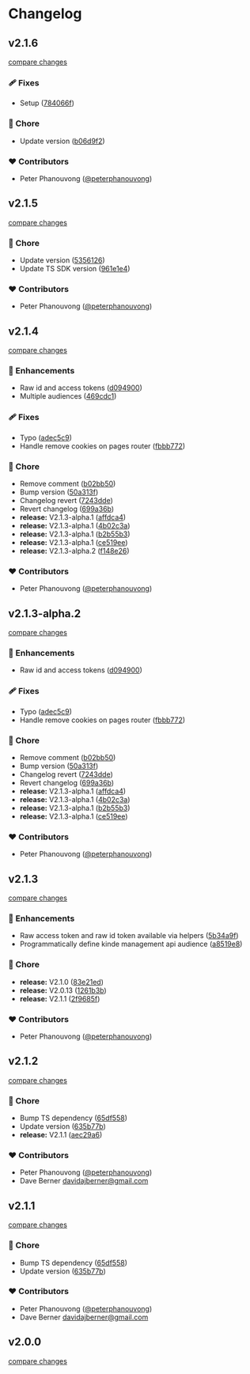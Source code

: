 # Changelog

## v2.1.6

[compare changes](https://github.com/kinde-oss/kinde-auth-nextjs/compare/v2.1.5...v2.1.6)

### 🩹 Fixes

- Setup ([784066f](https://github.com/kinde-oss/kinde-auth-nextjs/commit/784066f))

### 🏡 Chore

- Update version ([b06d9f2](https://github.com/kinde-oss/kinde-auth-nextjs/commit/b06d9f2))

### ❤️ Contributors

- Peter Phanouvong ([@peterphanouvong](http://github.com/peterphanouvong))

## v2.1.5

[compare changes](https://github.com/kinde-oss/kinde-auth-nextjs/compare/v2.1.4...v2.1.5)

### 🏡 Chore

- Update version ([5356126](https://github.com/kinde-oss/kinde-auth-nextjs/commit/5356126))
- Update TS SDK version ([961e1e4](https://github.com/kinde-oss/kinde-auth-nextjs/commit/961e1e4))

### ❤️ Contributors

- Peter Phanouvong ([@peterphanouvong](http://github.com/peterphanouvong))

## v2.1.4

[compare changes](https://github.com/kinde-oss/kinde-auth-nextjs/compare/v2.1.3-alpha.1...v2.1.4)

### 🚀 Enhancements

- Raw id and access tokens ([d094900](https://github.com/kinde-oss/kinde-auth-nextjs/commit/d094900))
- Multiple audiences ([469cdc1](https://github.com/kinde-oss/kinde-auth-nextjs/commit/469cdc1))

### 🩹 Fixes

- Typo ([adec5c9](https://github.com/kinde-oss/kinde-auth-nextjs/commit/adec5c9))
- Handle remove cookies on pages router ([fbbb772](https://github.com/kinde-oss/kinde-auth-nextjs/commit/fbbb772))

### 🏡 Chore

- Remove comment ([b02bb50](https://github.com/kinde-oss/kinde-auth-nextjs/commit/b02bb50))
- Bump version ([50a313f](https://github.com/kinde-oss/kinde-auth-nextjs/commit/50a313f))
- Changelog revert ([7243dde](https://github.com/kinde-oss/kinde-auth-nextjs/commit/7243dde))
- Revert changelog ([699a36b](https://github.com/kinde-oss/kinde-auth-nextjs/commit/699a36b))
- **release:** V2.1.3-alpha.1 ([affdca4](https://github.com/kinde-oss/kinde-auth-nextjs/commit/affdca4))
- **release:** V2.1.3-alpha.1 ([4b02c3a](https://github.com/kinde-oss/kinde-auth-nextjs/commit/4b02c3a))
- **release:** V2.1.3-alpha.1 ([b2b55b3](https://github.com/kinde-oss/kinde-auth-nextjs/commit/b2b55b3))
- **release:** V2.1.3-alpha.1 ([ce519ee](https://github.com/kinde-oss/kinde-auth-nextjs/commit/ce519ee))
- **release:** V2.1.3-alpha.2 ([f148e26](https://github.com/kinde-oss/kinde-auth-nextjs/commit/f148e26))

### ❤️ Contributors

- Peter Phanouvong ([@peterphanouvong](http://github.com/peterphanouvong))

## v2.1.3-alpha.2

[compare changes](https://github.com/kinde-oss/kinde-auth-nextjs/compare/v2.1.3-alpha.1...v2.1.3-alpha.2)

### 🚀 Enhancements

- Raw id and access tokens ([d094900](https://github.com/kinde-oss/kinde-auth-nextjs/commit/d094900))

### 🩹 Fixes

- Typo ([adec5c9](https://github.com/kinde-oss/kinde-auth-nextjs/commit/adec5c9))
- Handle remove cookies on pages router ([fbbb772](https://github.com/kinde-oss/kinde-auth-nextjs/commit/fbbb772))

### 🏡 Chore

- Remove comment ([b02bb50](https://github.com/kinde-oss/kinde-auth-nextjs/commit/b02bb50))
- Bump version ([50a313f](https://github.com/kinde-oss/kinde-auth-nextjs/commit/50a313f))
- Changelog revert ([7243dde](https://github.com/kinde-oss/kinde-auth-nextjs/commit/7243dde))
- Revert changelog ([699a36b](https://github.com/kinde-oss/kinde-auth-nextjs/commit/699a36b))
- **release:** V2.1.3-alpha.1 ([affdca4](https://github.com/kinde-oss/kinde-auth-nextjs/commit/affdca4))
- **release:** V2.1.3-alpha.1 ([4b02c3a](https://github.com/kinde-oss/kinde-auth-nextjs/commit/4b02c3a))
- **release:** V2.1.3-alpha.1 ([b2b55b3](https://github.com/kinde-oss/kinde-auth-nextjs/commit/b2b55b3))
- **release:** V2.1.3-alpha.1 ([ce519ee](https://github.com/kinde-oss/kinde-auth-nextjs/commit/ce519ee))

### ❤️ Contributors

- Peter Phanouvong ([@peterphanouvong](http://github.com/peterphanouvong))

## v2.1.3

[compare changes](https://github.com/kinde-oss/kinde-auth-nextjs/compare/v2.1.2...v2.1.3)

### 🚀 Enhancements

- Raw access token and raw id token available via helpers ([5b34a9f](https://github.com/kinde-oss/kinde-auth-nextjs/commit/5b34a9f))
- Programmatically define kinde management api audience ([a8519e8](https://github.com/kinde-oss/kinde-auth-nextjs/commit/a8519e8))

### 🏡 Chore

- **release:** V2.1.0 ([83e21ed](https://github.com/kinde-oss/kinde-auth-nextjs/commit/83e21ed))
- **release:** V2.0.13 ([1261b3b](https://github.com/kinde-oss/kinde-auth-nextjs/commit/1261b3b))
- **release:** V2.1.1 ([2f9685f](https://github.com/kinde-oss/kinde-auth-nextjs/commit/2f9685f))

### ❤️ Contributors

- Peter Phanouvong ([@peterphanouvong](http://github.com/peterphanouvong))

## v2.1.2

[compare changes](https://github.com/kinde-oss/kinde-auth-nextjs/compare/v2.1.0...v2.1.2)

### 🏡 Chore

- Bump TS dependency ([65df558](https://github.com/kinde-oss/kinde-auth-nextjs/commit/65df558))
- Update version ([635b77b](https://github.com/kinde-oss/kinde-auth-nextjs/commit/635b77b))
- **release:** V2.1.1 ([aec29a6](https://github.com/kinde-oss/kinde-auth-nextjs/commit/aec29a6))

### ❤️ Contributors

- Peter Phanouvong ([@peterphanouvong](http://github.com/peterphanouvong))
- Dave Berner <davidajberner@gmail.com>

## v2.1.1

[compare changes](https://github.com/kinde-oss/kinde-auth-nextjs/compare/v2.1.0...v2.1.1)

### 🏡 Chore

- Bump TS dependency ([65df558](https://github.com/kinde-oss/kinde-auth-nextjs/commit/65df558))
- Update version ([635b77b](https://github.com/kinde-oss/kinde-auth-nextjs/commit/635b77b))

### ❤️ Contributors

- Peter Phanouvong ([@peterphanouvong](http://github.com/peterphanouvong))
- Dave Berner <davidajberner@gmail.com>

## v2.0.0

[compare changes](https://github.com/kinde-oss/kinde-auth-nextjs/compare/v2.0.0-alpha.2...v2.0.0)

